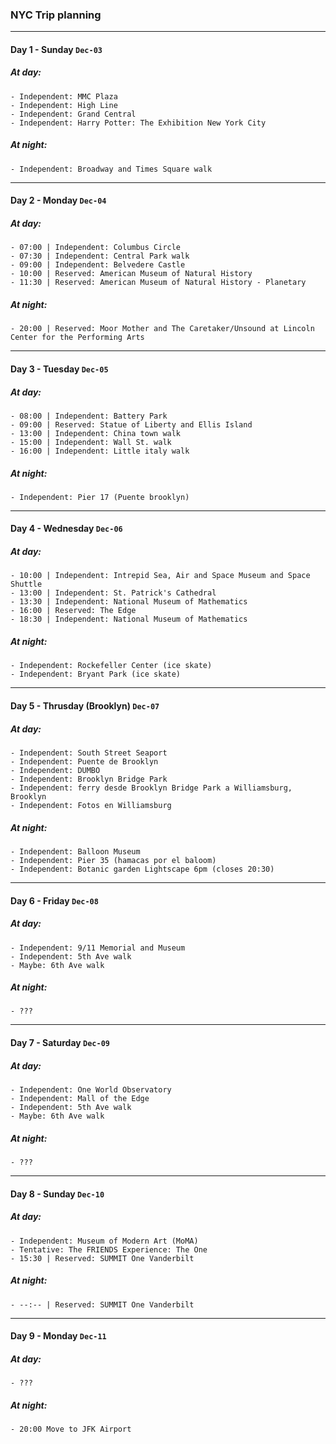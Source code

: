 ### NYC Trip planning

---
#### Day 1 - Sunday `Dec-03`
##### At day:
    - Independent: MMC Plaza
    - Independent: High Line
    - Independent: Grand Central
    - Independent: Harry Potter: The Exhibition New York City
##### At night:
    - Independent: Broadway and Times Square walk

---
#### Day 2 - Monday `Dec-04`
##### At day:
    - 07:00 | Independent: Columbus Circle
    - 07:30 | Independent: Central Park walk
    - 09:00 | Independent: Belvedere Castle
    - 10:00 | Reserved: American Museum of Natural History
    - 11:30 | Reserved: American Museum of Natural History - Planetary
##### At night:
    - 20:00 | Reserved: Moor Mother and The Caretaker/Unsound at Lincoln Center for the Performing Arts

---
#### Day 3 - Tuesday `Dec-05`
##### At day:
    - 08:00 | Independent: Battery Park
    - 09:00 | Reserved: Statue of Liberty and Ellis Island
    - 13:00 | Independent: China town walk
    - 15:00 | Independent: Wall St. walk
    - 16:00 | Independent: Little italy walk
##### At night:
    - Independent: Pier 17 (Puente brooklyn)

---
#### Day 4 - Wednesday `Dec-06`
##### At day:
    - 10:00 | Independent: Intrepid Sea, Air and Space Museum and Space Shuttle
    - 13:00 | Independent: St. Patrick's Cathedral
    - 13:30 | Independent: National Museum of Mathematics
    - 16:00 | Reserved: The Edge
    - 18:30 | Independent: National Museum of Mathematics
##### At night:
    - Independent: Rockefeller Center (ice skate)
    - Independent: Bryant Park (ice skate)

---
#### Day 5 - Thrusday (Brooklyn) `Dec-07`
##### At day:
    - Independent: South Street Seaport
    - Independent: Puente de Brooklyn
    - Independent: DUMBO
    - Independent: Brooklyn Bridge Park
    - Independent: ferry desde Brooklyn Bridge Park a Williamsburg, Brooklyn
    - Independent: Fotos en Williamsburg
##### At night:
    - Independent: Balloon Museum
    - Independent: Pier 35 (hamacas por el baloom)
    - Independent: Botanic garden Lightscape 6pm (closes 20:30)

---
#### Day 6 - Friday `Dec-08`
##### At day:
    - Independent: 9/11 Memorial and Museum
    - Independent: 5th Ave walk
    - Maybe: 6th Ave walk
##### At night:
    - ???
---
#### Day 7 - Saturday `Dec-09`
##### At day:
    - Independent: One World Observatory
    - Independent: Mall of the Edge
    - Independent: 5th Ave walk
    - Maybe: 6th Ave walk
##### At night:
    - ???

---
#### Day 8 - Sunday `Dec-10`
##### At day:
    - Independent: Museum of Modern Art (MoMA)
    - Tentative: The FRIENDS Experience: The One
    - 15:30 | Reserved: SUMMIT One Vanderbilt
##### At night:
    - --:-- | Reserved: SUMMIT One Vanderbilt

---
#### Day 9 - Monday `Dec-11`
##### At day:
    - ???
##### At night:
    - 20:00 Move to JFK Airport
